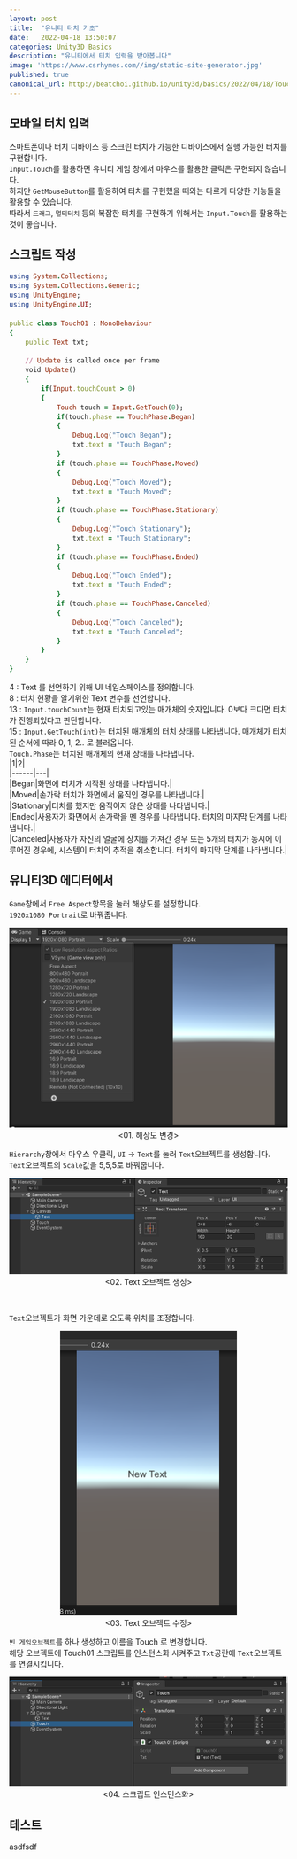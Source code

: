 ```yaml
---
layout: post
title:  "유니티 터치 기초"
date:   2022-04-18 13:50:07
categories: Unity3D Basics
description: "유니티에서 터치 입력을 받아봅니다"
image: 'https://www.csrhymes.com//img/static-site-generator.jpg'
published: true
canonical_url: http://beatchoi.github.io/unity3d/basics/2022/04/18/TouchBasic/
---
```


## 모바일 터치 입력
스마트폰이나 터치 디바이스 등 스크린 터치가 가능한 디바이스에서 실행 가능한 터치를 구현합니다.  
`Input.Touch`를 활용하면 유니티 게임 창에서 마우스를 활용한 클릭은 구현되지 않습니다.  
하지만 `GetMouseButton`를 활용하여 터치를 구현했을 때와는 다르게 다양한 기능들을 활용할 수 있습니다.  
따라서 `드래그`, `멀티터치` 등의 복잡한 터치를 구현하기 위해서는 `Input.Touch`를 활용하는 것이 좋습니다.  
  
## 스크립트 작성
```ruby
using System.Collections;
using System.Collections.Generic;
using UnityEngine;
using UnityEngine.UI;

public class Touch01 : MonoBehaviour
{
    public Text txt;

    // Update is called once per frame
    void Update()
    {
        if(Input.touchCount > 0)
        {
            Touch touch = Input.GetTouch(0);
            if(touch.phase == TouchPhase.Began)
            {
                Debug.Log("Touch Began");
                txt.text = "Touch Began";
            }
            if (touch.phase == TouchPhase.Moved)
            {
                Debug.Log("Touch Moved");
                txt.text = "Touch Moved";
            }
            if (touch.phase == TouchPhase.Stationary)
            {
                Debug.Log("Touch Stationary");
                txt.text = "Touch Stationary";
            }
            if (touch.phase == TouchPhase.Ended)
            {
                Debug.Log("Touch Ended");
                txt.text = "Touch Ended";
            }
            if (touch.phase == TouchPhase.Canceled)
            {
                Debug.Log("Touch Canceled");
                txt.text = "Touch Canceled";
            }
        }
    }
}
```
4 : Text 를 선언하기 위해 UI 네임스페이스를 정의합니다.  
8 : 터치 현황을 알기위한 Text 변수를 선언합니다.  
13 : `Input.touchCount`는 현재 터치되고있는 매개체의 숫자입니다. 0보다 크다면 터치가 진행되었다고 판단합니다.  
15 : `Input.GetTouch(int)`는 터치된 매개체의 터치 상태를 나타냅니다. 매개체가 터치된 순서에 따라 0, 1, 2.. 로 불러옵니다.  
`Touch.Phase`는 터치된 매개체의 현재 상태를 나타냅니다.  
|1|2|  
|------|---|  
|Began|화면에 터치가 시작된 상태를 나타냅니다.|  
|Moved|손가락 터치가 화면에서 움직인 경우를 나타냅니다.|  
|Stationary|터치를 했지만 움직이지 않은 상태를 나타냅니다.|  
|Ended|사용자가 화면에서 손가락을 뗀 경우를 나타냅니다. 터치의 마지막 단계를 나타냅니다.|  
|Canceled|사용자가 자신의 얼굴에 장치를 가져간 경우 또는 5개의 터치가 동시에 이루어진 경우에, 시스템이 터치의 추적을 취소합니다. 터치의 마지막 단계를 나타냅니다.|  
  
## 유니티3D 에디터에서
`Game`창에서 `Free Aspect`항목을 눌러 해상도를 설정합니다.  
`1920x1080 Portrait`로 바꿔줍니다.  
<p align="center"><img src="/img/UnityBasic/TouchBasic/1.PNG"><br/>
<01. 해상도 변경></p>  
  
  
`Hierarchy`창에서 마우스 우클릭, `UI` -> `Text`를 눌러 `Text`오브젝트를 생성합니다.  
`Text`오브젝트의 `Scale`값을 5,5,5로 바꿔줍니다.  
<p align="center"><img src="/img/UnityBasic/TouchBasic/2.PNG"><br/>
<02. Text 오브젝트 생성></p>    <br/>
  
  
`Text`오브젝트가 화면 가운데로 오도록 위치를 조정합니다.  
<p align="center"><img src="/img/UnityBasic/TouchBasic/3.PNG"><br/>
<03. Text 오브젝트 수정></p>  
  
  
`빈 게임오브젝트`를 하나 생성하고 이름을 Touch 로 변경합니다.  
해당 오브젝트에 Touch01 스크립트를 인스턴스화 시켜주고 `Txt`공란에 `Text`오브젝트를 연결시킵니다.  
<p align="center"><img src="/img/UnityBasic/TouchBasic/4.PNG"><br/>
<04. 스크립트 인스턴스화></p>  
    
## 테스트
asdfsdf



